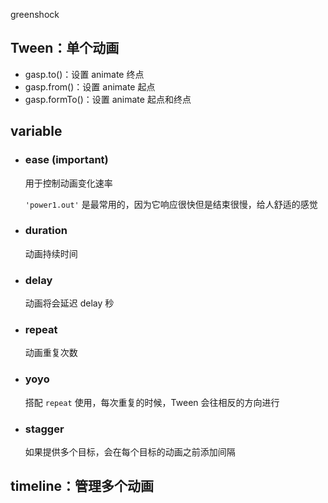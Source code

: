 greenshock

## Tween：单个动画

- gasp.to()：设置 animate 终点
- gasp.from()：设置 animate 起点
- gasp.formTo()：设置 animate 起点和终点

## variable

- ### ease (important)

  用于控制动画变化速率

  `'power1.out'` 是最常用的，因为它响应很快但是结束很慢，给人舒适的感觉

- ### duration

  动画持续时间

- ### delay

  动画将会延迟 delay 秒

- ### repeat

  动画重复次数

- ### yoyo

  搭配 `repeat` 使用，每次重复的时候，Tween 会往相反的方向进行

- ### stagger

  如果提供多个目标，会在每个目标的动画之前添加间隔

## timeline：管理多个动画

